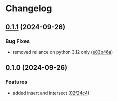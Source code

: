 # Changelog

## [0.1.1](https://github.com/cuspuk/genovisio_mongo_utils/compare/v0.1.0...v0.1.1) (2024-09-26)


### Bug Fixes

* removed reliance on python 3.12 only ([e83b46a](https://github.com/cuspuk/genovisio_mongo_utils/commit/e83b46a8f408eca64472820d05e8f95d1525f1e0))

## 0.1.0 (2024-09-26)


### Features

* added insert and intersect ([02f24c4](https://github.com/cuspuk/genovisio_mongo_utils/commit/02f24c40229150bda8f5176910f191cff0f04111))

